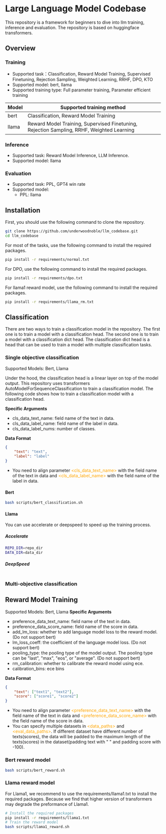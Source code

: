 # Large Language Model Codebase
This repository is a framework for beginners to dive into llm training, inference and evaluation. The repository is based on huggingface transformers.

## Overview

### Training
* Supported task：Classification, Reward Model Training, Supervised Finetuning, Rejection Sampling, Weighted Learning, RRHF, DPO, KTO
* Supported model: bert, llama
* Supported training type: Full parameter training, Parameter efficient training

| Model | Supported training method |
| --- | --- | 
| bert | Classification, Reward Model Training |
| llama | Reward Model Training, Supervised Finetuning, Rejection Sampling, RRHF, Weighted Learning|

### Inference
* Supported task: Reward Model Inference, LLM Inference.
* Supported model: llama

### Evaluation
* Supported task: PPL, GPT4 win rate
* Supported model:
    * PPL: llama

## Installation
First, you should use the following command to clone the repository.
```bash
git clone https://github.com/underwoodnoble/llm_codebase.git
cd llm_codebase
```
For most of the tasks, use the following command to install the required packages.
```bash
pip install -r requirements/normal.txt
```
For DPO, use the following command to install the required packages.
```bash
pip install -r requirements/dpo.txt
```
For llama1 reward model, use the following command to install the required packages.
```bash
pip install -r requirements/llama_rm.txt
```
## Classification

There are two ways to train a classification model in the repository. The first one is to train a model with a classification head. The second one is to train a model with a classification dict head. The classification dict head is a head that can be used to train a model with multiple classification tasks.

### Single objective classification

Supported Models: Bert, Llama

Under the hood, the classification head is a linear layer on top of the model output. This repository uses transformers AutoModelForSequenceClassification to train a classification model. The following code shows how to train a classification model with a classification head.

**Specific Arguments**
* cls_data_text_name: field name of the text in data.
* cls_data_label_name: field name of the label in data.
* cls_data_label_nums: number of classes.

**Data Format**
```json
{
    "text": "text",
    "label": "label"
}
```

* You need to align parameter <font color='orange'><cls_data_text_name></font> with the field name of the text in data and <font color='orange'><cls_data_label_name></font> with the field name of the label in data.

#### Bert
```bash
bash scripts/bert_classification.sh
```

#### Llama
You can use accelerate or deepspeed to speed up the training process.
##### Accelerate
```bash
REPO_DIR=repo_dir
DATA_DIR=data_dir
```
##### DeepSpeed
```bash
```

### Multi-objective classification

## Reward Model Training
Supported Models: Bert, Llama
**Specific Arguments**
* preference_data_text_name: field name of the text in data.
* preference_data_score_name: field name of the score in data.
* add_lm_loss: whether to add language model loss to the reward model. (Do not support bert)
* lm_loss_coeff: the coefficient of the language model loss. (Do not support bert)
* pooling_type: the pooling type of the model output. The pooling type can be "last", "max", "eos", or "average". (Do not support bert)
* rm_calibration: whether to calibrate the reward model using ece.
* calibration_bins: ece bins

**Data Format**
```json
{
    "text": ["text1", "text2"],
    "score": ["score1", "score2"]
}
```
* You need to align parameter <font color='orange'><preference_data_text_name></font> with the field name of the text in data and <font color='orange'><preference_data_score_name></font> with the field name of the score in data.
* You can specify multiple datasets in <font color='orange'><data_paths></font> and <font color='orange'><eval_data_paths></font>. If different dataset have different number of texts(scores), the data will be padded to the maximum length of the texts(scores) in the dataset(padding text with " " and padding score with -100). 
### Bert reward model
```bash
bash scripts/bert_reward.sh
```
### Llama reward model
For Llama1, we recommend to use the requirements/llama1.txt to install the required packages. Because we find that higher version of transformers may degrade the preformance of Llama1.

```bash
# Install the required packages
pip install -r requirements/llama1.txt
# Train the reward model
bash scripts/llama1_reward.sh
```